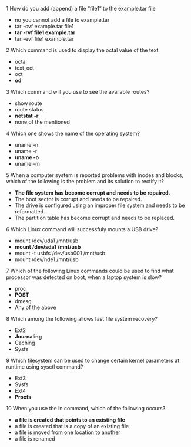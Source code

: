1 How do you add (append) a file “file1” to the example.tar file
* no you cannot add a file to example.tar
* tar -cvf example.tar file1
* **tar -rvf file1 example.tar**
* tar -evf file1 example.tar

2 Which command is used to display the octal value of the text
* octal
* text_oct
* oct
* **od**

3 Which command will you use to see the available routes?
* show route
* route status
* **netstat -r**
* none of the mentioned

4 Which one shows the name of the operating system?
* uname -n
* uname -r
* **uname -o**
* uname –m

5 When a computer system is reported problems with inodes and blocks, which of the following is the problem and its solution to rectify it?
* **The file system has become corrupt and needs to be repaired.**
* The boot sector is corrupt and needs to be repaired.
* The drive is configured using an improper file system and needs to be reformatted.
* The partition table has become corrupt and needs to be replaced.

6 Which Linux command will successfuly mounts a USB drive?
* mount /dev/uda1 /mnt/usb
* **mount /dev/sda1 /mnt/usb**
* mount -t usbfs /dev/usb001 /mnt/usb
* mount /dev/hde1 /mnt/usb

7 Which of the following Linux commands could be used to find what processor was detected on boot, when a laptop system is slow?
* proc
* **POST**
* dmesg
* Any of the above

8 Which among the following allows fast file system recovery?
* Ext2
* **Journaling**
* Caching
* Sysfs

9 Which filesystem can be used to change certain kernel parameters at runtime using sysctl command?
* Ext3
* Sysfs
* Ext4
* **Procfs**

10 When you use the ln command, which of the following occurs?
* **a file is created that points to an existing file**
* a file is created that is a copy of an existing file
* a file is moved from one location to another
* a file is renamed

